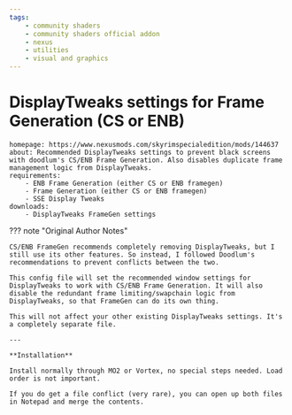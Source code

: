 ```yaml
---
tags:
    - community shaders
    - community shaders official addon
    - nexus
    - utilities
    - visual and graphics
---
```


# DisplayTweaks settings for Frame Generation (CS or ENB)

```project_info
homepage: https://www.nexusmods.com/skyrimspecialedition/mods/144637
about: Recommended DisplayTweaks settings to prevent black screens with doodlum's CS/ENB Frame Generation. Also disables duplicate frame management logic from DisplayTweaks.
requirements:
    - ENB Frame Generation (either CS or ENB framegen)
    - Frame Generation (either CS or ENB framegen)
    - SSE Display Tweaks
downloads:
    - DisplayTweaks FrameGen settings
```

??? note "Original Author Notes"

    CS/ENB FrameGen recommends completely removing DisplayTweaks, but I still use its other features. So instead, I followed Doodlum's recommendations to prevent conflicts between the two.

    This config file will set the recommended window settings for DisplayTweaks to work with CS/ENB Frame Generation. It will also disable the redundant frame limiting/swapchain logic from DisplayTweaks, so that FrameGen can do its own thing.

    This will not affect your other existing DisplayTweaks settings. It's a completely separate file.

    ---

    **Installation**

    Install normally through MO2 or Vortex, no special steps needed. Load order is not important.

    If you do get a file conflict (very rare), you can open up both files in Notepad and merge the contents.

